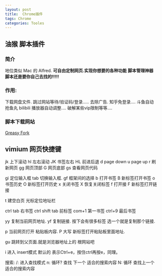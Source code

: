 ```yaml
---
layout: post
title:  Chrome插件
tags: Chrome
categories: Tooles
---
```





## 油猴 脚本插件
### 简介
 地位类似 Mac 的 Alfred.
**可自由定制网页.实现你想要的各种功能**
**脚本管理神器**
**脚本还是要你自己去找的!!!!!**

### 作用:

下载网盘文件.
跳过网站等待/验证码/登录.....
去除广告.
知乎免登录....
斗鱼自动抢鱼丸
bilibili 播放器自动调整....
破解某些vip限制等等....


### 脚本下载网站



[Greasy Fork][1]











## vimium 网页快捷键
 jk  上下滚动    hl    左右滚动                     JK  书签左右    HL    前进后退
d   page down    u     page up           r   刷新网页
gg  网页顶部      G     网页底部         gs  查看网页代码

gi  定位输入框  tab   切换输入框.                 gf  框架间的选择
b   打开书签    B     新标签打开书签                 o   书签历史    O     新标签打开历史
x   关闭书签    X     恢复关闭标签                    f   打开接         F     新标签打开链接

t   建空白页          光标定位地址栏

ctrl tab 右书签   ctrl shift tab 前标签               com+1 第一书签    ctrl+9 最后书签

yy 复制当前网页地址.                            yf 复制链接. 按下会有很多标签 选一个就是复制那个链接.

p 当前网页打开 粘贴板内容.                       P 大写  新标签打开粘贴板里面地址.

gu 跳转到父页面.就是浏览器地址上的 根网站吧

i  进入 insert模式
默认的<c-e><c-y> 表示Ctrl+e，按住ctrl再按e，<c-y>同理。

 搜索:
 /: 进入查找模式
 n: 循环? 查找 下一个 适合的搜索内容               N: 循环 查找上一个 适合的搜索内容

[1]:	https://greasyfork.org/zh-CN/scripts